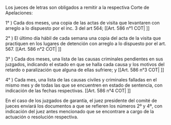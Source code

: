 Los jueces de letras son obligados a remitir a la respectiva Corte de Apelaciones:

1° ) Cada dos meses, una copia de las actas de visita que levantaren con arreglo a lo dispuesto por el inc. 3 del art 564; [[Art. 586 n°1 COT| ]]

2° ) El último día hábil de cada semana una copia del acta de la visita que practiquen en los lugares de detención con arreglo a lo dispuesto por el art. 567. [[Art. 586 n°2 COT| ]]

3° ) Cada dos meses, una lista de las causas criminales pendientes en sus juzgados, indicando el estado en que se halla cada causa y los motivos del retardo o paralización que alguna de ellas sufriere; y [[Art. 586 n°3 COT| ]]

4° ) Cada mes, una lista de las causas civiles y criminales falladas en el mismo mes y de todas las que se encuentren en estado de sentencia, con indicación de las fechas respectivas. [[Art. 586 n°4 COT| ]]

En el caso de los juzgados de garantía, el juez presidente del comité de jueces enviará los documentos a que se refieren los números 2º y 4º, con indicación del juez antes mencionado que se encontrare a cargo de la actuación o resolución respectiva.